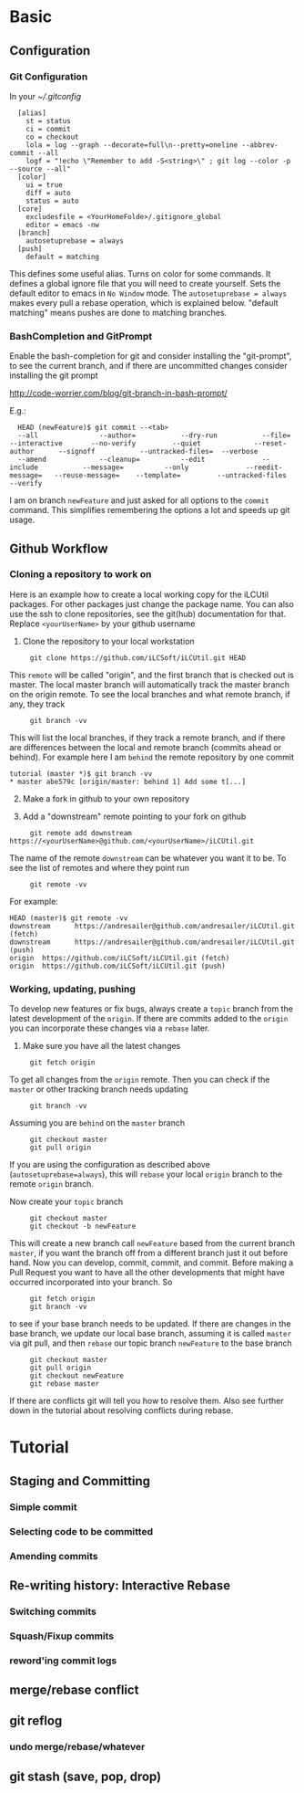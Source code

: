 # Basic

## Configuration

### Git Configuration

In your *~/.gitconfig*
```
  [alias]
	st = status
	ci = commit
	co = checkout
	lola = log --graph --decorate=full\n--pretty=oneline --abbrev-commit --all
	logf = "!echo \"Remember to add -S<string>\" ; git log --color -p --source --all"
  [color]
	ui = true
	diff = auto
	status = auto
  [core]
	excludesfile = <YourHomeFolde>/.gitignore_global
	editor = emacs -nw
  [branch]
	autosetuprebase = always
  [push]
	default = matching
```
This defines some useful alias. Turns on color for some commands. It defines a
global ignore file that you will need to create yourself. Sets the default
editor to emacs in `No Window` mode. The `autosetuprebase = always` makes every
pull a rebase operation, which is explained below. "default matching" means
pushes are done to matching branches.

### BashCompletion and GitPrompt

Enable the bash-completion for git and consider installing the "git-prompt", to
see the current branch, and if there are uncommitted changes consider installing
the git prompt

  http://code-worrier.com/blog/git-branch-in-bash-prompt/


E.g.:
```
  HEAD (newFeature)$ git commit --<tab>
  --all               --author=           --dry-run           --file=             --interactive       --no-verify         --quiet             --reset-author      --signoff           --untracked-files=  --verbose
  --amend             --cleanup=          --edit              --include           --message=          --only              --reedit-message=   --reuse-message=    --template=         --untracked-files   --verify
```

  I am on branch `newFeature` and just asked for all options to the `commit`
  command. This simplifies remembering the options a lot and speeds up git usage.


## Github Workflow

### Cloning a repository to work on

Here is an example how to create a local working copy for the iLCUtil
packages. For other packages just change the package name. You can also use the
ssh to clone repositories, see the git(hub) documentation for that.
Replace `<yourUserName>` by your github username

1. Clone the repository to your local workstation
```
     git clone https://github.com/iLCSoft/iLCUtil.git HEAD
```
   This `remote` will be called "origin", and the first branch that is checked
   out is master. The local master branch will automatically track the master
   branch on the origin remote. To see the local branches and what remote
   branch, if any, they track
```
     git branch -vv
```
   This will list the local branches, if they track a remote branch, and if
   there are differences between the local and remote branch (commits ahead or behind).
   For example here I am `behind` the remote repository by one commit
```
tutorial (master *)$ git branch -vv
* master abe579c [origin/master: behind 1] Add some t[...]
```

2. Make a fork in github to your own repository

3. Add a "downstream" remote pointing to your fork on github
```
     git remote add downstream https://<yourUserName>@github.com/<yourUserName>/iLCUtil.git
```
   The name of the remote `downstream` can be whatever you want it to be. To see
   the list of remotes and where they point run
```
     git remote -vv
```
For example:
```
HEAD (master)$ git remote -vv
downstream      https://andresailer@github.com/andresailer/iLCUtil.git (fetch)
downstream      https://andresailer@github.com/andresailer/iLCUtil.git (push)
origin  https://github.com/iLCSoft/iLCUtil.git (fetch)
origin  https://github.com/iLCSoft/iLCUtil.git (push)
```

### Working, updating, pushing

To develop new features or fix bugs, always create a `topic` branch from the
latest development of the `origin`. If there are commits added to the `origin`
you can incorporate these changes via a `rebase` later.

1. Make sure you have all the latest changes
```
     git fetch origin
```
   To get all changes from the `origin` remote. Then you can check if the
   `master` or other tracking branch needs updating
```	
     git branch -vv
```
   Assuming you are `behind` on the `master` branch
```
     git checkout master
     git pull origin
```
   If you are using the configuration as described above
   (`autosetuprebase=always`), this will `rebase` your local `origin` branch to
   the remote `origin` branch.

   Now create your `topic` branch
```
     git checkout master
     git checkout -b newFeature
```
   This will create a new branch call `newFeature` based from the current branch
   `master`, if you want the branch off from a different branch just it out
   before hand. Now you can develop, commit, commit, and commit. Before making a
   Pull Request you want to have all the other developments that might have
   occurred incorporated into your branch. So
```
     git fetch origin
     git branch -vv
```
   to see if your base branch needs to be updated. If there are changes in the
   base branch, we update our local base branch, assuming it is called `master`
   via git pull, and then `rebase` our topic branch `newFeature` to the base branch
```
     git checkout master
     git pull origin
     git checkout newFeature
     git rebase master
```
   If there are conflicts git will tell you how to resolve them. Also see
   further down in the tutorial about resolving conflicts during rebase.



# Tutorial


## Staging and Committing

### Simple commit

### Selecting code to be committed

### Amending commits

## Re-writing history: Interactive Rebase

### Switching commits

### Squash/Fixup commits

### reword'ing commit logs

## merge/rebase conflict

## git reflog

### undo merge/rebase/whatever

## git stash (save, pop, drop)
